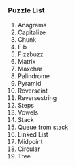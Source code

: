 ### Puzzle List
1. Anagrams
2. Capitalize
3. Chunk
4. Fib
5. Fizzbuzz
6. Matrix
7. Maxchar
8. Palindrome
9. Pyramid
10. Reverseint
11. Reversestring
12. Steps
13. Vowels
14. Stack
15. Queue from stack
16. Linked List
17. Midpoint
18. Circular
19. Tree

